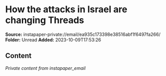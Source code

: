 # How the attacks in Israel are changing Threads

**Source:** instapaper-private://email/ea935c173398e38516abf1f6497fa266/
**Folder:** Unread
**Added:** 2023-10-09T17:53:26




## Content
*Private content from instapaper_email*
